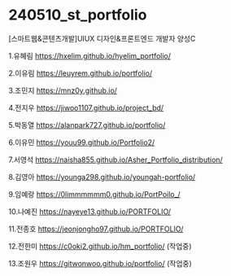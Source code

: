 # 240510_st_portfolio
[스마트웹&콘텐츠개발]UIUX 디자인&프론트엔드 개발자 양성C

1.유혜림 https://hxelim.github.io/hyelim_portfolio/

2.이유림 https://leuyrem.github.io/portfolio/

3.조민지 https://mnz0y.github.io/

4.전지우 https://jiwoo1107.github.io/project_bd/

5.박동열 https://alanpark727.github.io/portfolio/

6.이유민 https://youu99.github.io/Portfolio2/ 

7.서영석 https://naisha855.github.io/Asher_Portfolio_distribution/

8.김영아 https://younga298.github.io/youngah-portfolio/

9.임예랑 https://0limmmmmm0.github.io/PortPoilo_/

10.나예진 https://nayeye13.github.io/PORTFOLIO/

11.전종호 https://jeonjongho97.github.io/PORTFOLIO/

12.전한미 https://c0oki2.github.io/hm_portfolio/ (작업중)

13.조원우 https://gitwonwoo.github.io/portfolio/ (작업중)